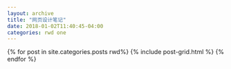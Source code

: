 ```yaml
---
layout: archive
title: "网页设计笔记"
date: 2018-01-02T11:40:45-04:00
categories: rwd one
---
```


<div class="tiles">
{% for post in site.categories.posts rwd%}
	{% include post-grid.html %}
{% endfor %}
</div><!-- /.tiles -->
